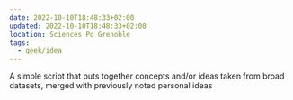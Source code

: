 ```yaml
---
date: 2022-10-10T18:48:33+02:00
updated: 2022-10-10T18:48:33+02:00
location: Sciences Po Grenoble
tags:
  - geek/idea
---
```

A simple script that puts together concepts and/or ideas taken from broad datasets, merged with previously noted personal ideas